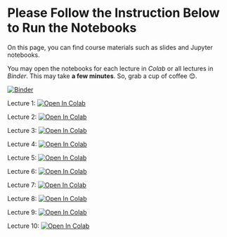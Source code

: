 # Please Follow the Instruction Below to Run the Notebooks

On this page, you can find course materials such as slides and Jupyter notebooks.

You may open the notebooks for each lecture in *Colab* or all lectures in *Binder*. This may take **a few minutes**. So, grab a cup of coffee 😊.  

[![Binder](https://mybinder.org/badge_logo.svg)](https://mybinder.org/v2/gh/RahmanPeimankar/aml-sdu-f24.git/master)

Lecture 1: [![Open In Colab](https://colab.research.google.com/assets/colab-badge.svg)](https://colab.research.google.com/github/RahmanPeimankar/aml-sdu-f24/blob/master/Lecture%201/aml_1_introduction_basics.ipynb)

Lecture 2: [![Open In Colab](https://colab.research.google.com/assets/colab-badge.svg)](https://colab.research.google.com/github/RahmanPeimankar/aml-sdu-f24/blob/master/Lecture%202/aml_2_python_basics.ipynb)

Lecture 3: [![Open In Colab](https://colab.research.google.com/assets/colab-badge.svg)](https://colab.research.google.com/github/RahmanPeimankar/aml-sdu-f24/blob/master/Lecture%203/aml_3_intro_supervised_learning.ipynb#scrollTo=6EdubQ131fyy)

Lecture 4: [![Open In Colab](https://colab.research.google.com/assets/colab-badge.svg)](https://colab.research.google.com/github/RahmanPeimankar/aml-sdu-f24/blob/master/Lecture%204/aml_4_preprocessing_and_feature_transformation%20.ipynb)

Lecture 5: [![Open In Colab](https://colab.research.google.com/assets/colab-badge.svg)](https://colab.research.google.com/github/RahmanPeimankar/aml-sdu-f24/blob/master/Lecture%205/aml_5_linear_models_for_regression.ipynb#scrollTo=qJ8GFppATY22)

Lecture 6: [![Open In Colab](https://colab.research.google.com/assets/colab-badge.svg)](https://colab.research.google.com/github/RahmanPeimankar/aml-sdu-f24/blob/master/Lecture%206/aml_6_linear_models_for_classification.ipynb)

Lecture 7: [![Open In Colab](https://colab.research.google.com/assets/colab-badge.svg)](https://colab.research.google.com/github/RahmanPeimankar/aml-sdu-f24/blob/master/Lecture%207/aml_7_non-linear_models.ipynb)

Lecture 8: [![Open In Colab](https://colab.research.google.com/assets/colab-badge.svg)](https://colab.research.google.com/github/RahmanPeimankar/aml-sdu-f24/blob/master/Lecture%208/aml_8_model_evaluation_imbalanced_learning.ipynb)

Lecture 9: [![Open In Colab](https://colab.research.google.com/assets/colab-badge.svg)](https://colab.research.google.com/github/RahmanPeimankar/aml-sdu-f24/blob/master/Lecture%209/aml_9_feature_selection_automl_parameters_tuning.ipynb)

Lecture 10: [![Open In Colab](https://colab.research.google.com/assets/colab-badge.svg)](https://colab.research.google.com/github/RahmanPeimankar/aml-sdu-f24/blob/master/Lecture%2010/aml_10_dimensionality_reduction_clustring_outlier_detection.ipynb)



